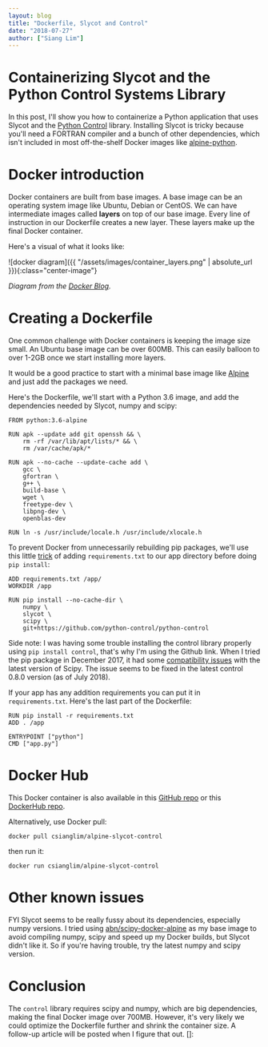 ```yaml
---
layout: blog
title: "Dockerfile, Slycot and Control"
date: "2018-07-27"
author: ["Siang Lim"]
---
```


# Containerizing Slycot and the Python Control Systems Library
In this post, I'll show you how to containerize a Python application that uses Slycot and the [Python Control](https://github.com/python-control/python-control) library. Installing Slycot is tricky because you'll need a FORTRAN compiler and a bunch of other dependencies, which isn't included in most off-the-shelf Docker images like [alpine-python](https://github.com/jfloff/alpine-python).

# Docker introduction
Docker containers are built from base images. A base image can be an operating system image like Ubuntu, Debian or CentOS. We can have intermediate images called **layers** on top of our base image. Every line of instruction in our Dockerfile creates a new layer. These layers make up the final Docker container.

Here's a visual of what it looks like:

![docker diagram]({{ "/assets/images/container_layers.png" | absolute_url }}){:class="center-image"}

*Diagram from the [Docker Blog](https://blog.docker.com/2015/10/docker-basics-webinar-qa/).*

# Creating a Dockerfile
One common challenge with Docker containers is keeping the image size small. An Ubuntu base image can be over 600MB. This can easily balloon to over 1-2GB once we start installing more layers.

It would be a good practice to start with a minimal base image like [Alpine](https://github.com/gliderlabs/docker-alpine) and just add the packages we need.

Here's the Dockerfile, we'll start with a Python 3.6 image, and add the dependencies needed by Slycot, numpy and scipy:

```
FROM python:3.6-alpine

RUN apk --update add git openssh && \
    rm -rf /var/lib/apt/lists/* && \
    rm /var/cache/apk/*

RUN apk --no-cache --update-cache add \
	gcc \
	gfortran \
	g++ \
	build-base \
	wget \
	freetype-dev \
	libpng-dev \
	openblas-dev

RUN ln -s /usr/include/locale.h /usr/include/xlocale.h
```

To prevent Docker from unnecessarily rebuilding pip packages, we'll use this little [trick](https://www.aptible.com/documentation/enclave/tutorials/faq/dockerfile-caching/pip-dockerfile-caching.html) of adding `requirements.txt` to our app directory before doing `pip install`:

```
ADD requirements.txt /app/
WORKDIR /app

RUN pip install --no-cache-dir \
	numpy \
	slycot \
	scipy \
	git+https://github.com/python-control/python-control
```

Side note: I was having some trouble installing the control library properly using `pip install control`, that's why I'm using the Github link. When I tried the pip package in December 2017, it had some [compatibility issues](https://github.com/python-control/python-control/pull/170) with the latest version of Scipy. The issue seems to be fixed in the latest control 0.8.0 version (as of July 2018).

If your app has any addition requirements you can put it in `requirements.txt`. Here's the last part of the Dockerfile:

```
RUN pip install -r requirements.txt
ADD . /app

ENTRYPOINT ["python"]
CMD ["app.py"]
```

# Docker Hub
This Docker container is also available in this [GitHub repo](https://github.com/csianglim/alpine-slycot-control) or this [DockerHub repo](https://hub.docker.com/r/csianglim/alpine-slycot-control/).

Alternatively, use Docker pull:

```
docker pull csianglim/alpine-slycot-control
```

then run it:

```
docker run csianglim/alpine-slycot-control
```


# Other known issues
FYI Slycot seems to be really fussy about its dependencies, especially numpy versions. I tried using [abn/scipy-docker-alpine](https://github.com/abn/scipy-docker-alpine) as my base image to avoid compiling numpy, scipy and speed up my Docker builds, but Slycot didn't like it. So if you're having trouble, try the latest numpy and scipy version.

# Conclusion
The `control` library requires scipy and numpy, which are big dependencies, making the final Docker image over 700MB. However, it's very likely we could optimize the Dockerfile further and shrink the container size. A follow-up article will be posted when I figure that out.
[]: 
